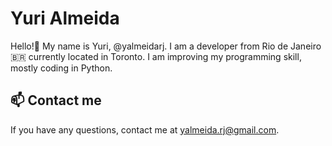# Yuri Almeida 

Hello!👋 My name is Yuri, @yalmeidarj. I am a developer from Rio de Janeiro 🇧🇷 currently located in Toronto. I am improving my programming skill, mostly coding in Python. 

## 📫 Contact me

If you have any questions, contact me at [yalmeida.rj@gmail.com](yalmeida.rj@gmail.com).



<!---
yalmeidarj/yalmeidarj is a ✨ special ✨ repository because its `README.md` (this file) appears on your GitHub profile.
You can click the Preview link to take a look at your changes.
--->
